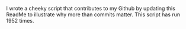 I wrote a cheeky script that contributes to my Github by updating this ReadMe to illustrate why more than commits matter. This script has run 1952 times.